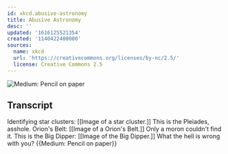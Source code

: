 ```yaml
---
id: xkcd.abusive-astronomy
title: Abusive Astronomy
desc: ''
updated: '1616125521354'
created: '1140422400000'
sources:
  name: xkcd
  url: 'https://creativecommons.org/licenses/by-nc/2.5/'
  license: Creative Commons 2.5
---
```

![Medium: Pencil on paper](https://imgs.xkcd.com/comics/abusive_astronomy.jpg)

## Transcript
Identifying star clusters:
[[Image of a star cluster.]]
This is the Pleiades, asshole.
Orion's Belt:
[[Image of a Orion's Belt.]]
Only a moron couldn't find it.
This is the Big Dipper:
[[Image of the Big Dipper.]]
What the hell is wrong with you?
{{Medium: Pencil on paper}}

